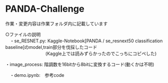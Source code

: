 # PANDA-Challenge

作業・変更内容は作業フォルダ内に記載しています  

○ファイルの説明  
　・se_RESNET.py: Kaggle-Notebook[PANDA / se_resnext50 classification baseline]のmodel,train部分を伐採したコード  
   　　　　　　　　　(Kaggle上では読みずらかったのでこっちにコピペした)    
                 
  ・image_process: 階調数を16bitから8bitに変換するコード(動くかは不明)  

　・demo.ipynb:　参考code
